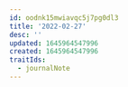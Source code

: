 ```yaml
---
id: oodnk15mwiavqc5j7pg0dl3
title: '2022-02-27'
desc: ''
updated: 1645964547996
created: 1645964547996
traitIds:
  - journalNote
---
```


